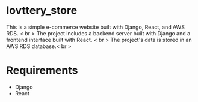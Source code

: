 # lovttery_store
This is a simple e-commerce website built with Django, React, and AWS RDS. < br \> 
The project includes a backend server built with Django and a frontend interface built with React. < br \> 
The project's data is stored in an AWS RDS database.< br \> 

# Requirements
- Django
- React
